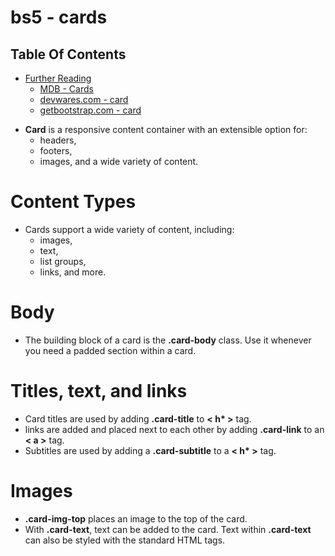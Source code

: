 # bs5 - cards

## Table Of Contents
- [Further Reading]()
  - [MDB - Cards](https://mdbootstrap.com/docs/standard/components/cards/#!)
  - [devwares.com - card](https://www.devwares.com/docs/contrast/javascript/components/card/)
  - [getbootstrap.com - card](https://getbootstrap.com/docs/5.0/components/card/)




* __Card__ is a responsive content container with an extensible option for:
  * headers, 
  * footers, 
  * images, and a wide variety of content.

# Content Types
* Cards support a wide variety of content, including:
  * images, 
  * text, 
  * list groups, 
  * links, and more.

# Body
* The building block of a card is the __.card-body__ class. Use it whenever you need a padded section within a card.

# Titles, text, and links
* Card titles are used by adding __.card-title__ to __< h* >__ tag.
* links are added and placed next to each other by adding __.card-link__ to an __< a >__ tag.
* Subtitles are used by adding a __.card-subtitle__ to a __< h* >__ tag.

# Images
* __.card-img-top__ places an image to the top of the card.
* With __.card-text__, text can be added to the card. Text within __.card-text__ can also be styled with the standard HTML tags.